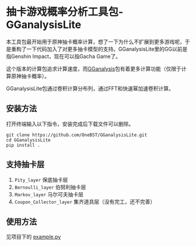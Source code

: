 # 抽卡游戏概率分析工具包-GGanalysisLite

本工具包最开始用于原神抽卡概率计算，想了一下为什么不扩展到更多游戏呢，于是重构了一下代码加入了对更多抽卡模型的支持。GGanalysisLite里的GG以前是指Genshin Impact，现在可以指Gacha Game了。

这个版本的计算包追求计算速度，而[GGanalysis](https://github.com/OneBST/GGanalysis)包有着更多计算功能（仅限于计算原神抽卡概率）。

GGanalysisLite包通过卷积计算分布列，通过FFT和快速幂加速卷积计算。

## 安装方法

打开终端输入以下指令，安装完成后下载文件可以删除。

```shell
git clone https://github.com/OneBST/GGanalysisLite.git
cd GGanalysisLite
pip install .
```

## 支持抽卡层

1. `Pity_layer` 保底抽卡层
2. `Bernoulli_layer` 伯努利抽卡层
3. `Markov_layer` 马尔可夫抽卡层
3. `Coupon_Collector_layer` 集齐道具层（没有完工，还不完善）



## 使用方法

见项目下的 [example.py](https://github.com/OneBST/GGanalysisLite/blob/main/example.py)